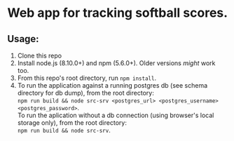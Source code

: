 # Web app for tracking softball scores.

## Usage:

1. Clone this repo
2. Install node.js (8.10.0+) and npm (5.6.0+). Older versions *might* work too.
3. From this repo's root directory, run `npm install`.
4. To run the application against a running postgres db (see schema directory for db dump), from the root directory:  
  `npm run build && node src-srv <postgres_url> <postgres_username> <postgres_password>`.  
   To run the aplication without a db connection (using browser's local storage only), from the root directory:  
  `npm run build && node src-srv`.
